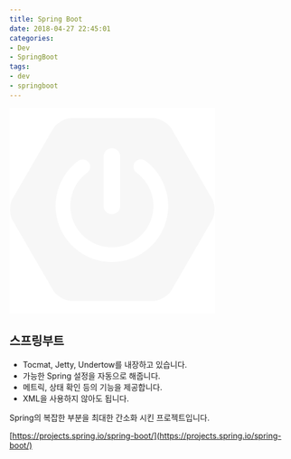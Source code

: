 ```yaml
---
title: Spring Boot
date: 2018-04-27 22:45:01
categories:
- Dev
- SpringBoot
tags:
- dev
- springboot
---
```

![](/images/spring/springboot.png)

## 스프링부트

 - Tocmat, Jetty, Undertow를 내장하고 있습니다.
 - 가능한 Spring 설정을 자동으로 해줍니다.
 - 메트릭, 상태 확인 등의 기능을 제공합니다.
 - XML을 사용하지 않아도 됩니다.

Spring의 복잡한 부분을 최대한 간소화 시킨 프로젝트입니다.

[https://projects.spring.io/spring-boot/](https://projects.spring.io/spring-boot/)